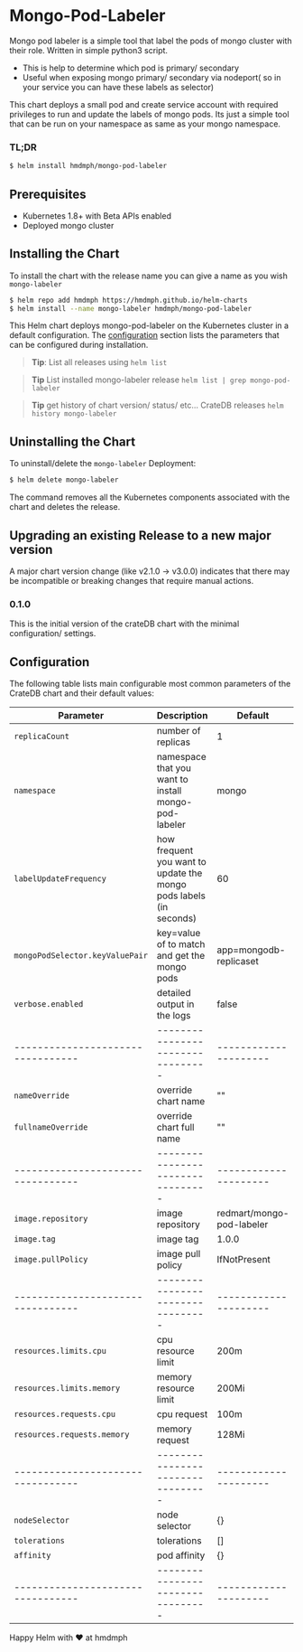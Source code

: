 # Mongo-Pod-Labeler

Mongo pod labeler is a simple tool that label the pods of mongo cluster with their role. Written in simple python3 script.

- This is help to determine which pod is primary/ secondary
- Useful when exposing mongo primary/ secondary via nodeport( so in your service you can have these labels as selector)

This chart deploys a small pod and create service account with required privileges to run and 
update the labels of mongo pods. Its just a simple tool that can be run on your namespace 
as same as your mongo namespace.

### TL;DR

```bash
$ helm install hmdmph/mongo-pod-labeler
```

## Prerequisites

- Kubernetes 1.8+ with Beta APIs enabled
- Deployed mongo cluster

## Installing the Chart

To install the chart with the release name you can give a name as you wish `mongo-labeler`

```bash
$ helm repo add hmdmph https://hmdmph.github.io/helm-charts
$ helm install --name mongo-labeler hmdmph/mongo-pod-labeler
```

This Helm chart deploys mongo-pod-labeler on the Kubernetes cluster in a default
configuration. The [configuration](#configuration) section lists
the parameters that can be configured during installation.

> **Tip**: List all releases using `helm list`

> **Tip** List installed mongo-labeler release `helm list | grep mongo-pod-labeler`

> **Tip** get history of chart version/ status/ etc... CrateDB releases `helm history mongo-labeler` 

## Uninstalling the Chart

To uninstall/delete the `mongo-labeler` Deployment:

```bash
$ helm delete mongo-labeler
```

The command removes all the Kubernetes components associated with the chart and
deletes the release.

## Upgrading an existing Release to a new major version

A major chart version change (like v2.1.0 -> v3.0.0) indicates that there may be
incompatible or breaking changes that require manual actions.

### 0.1.0
This is the initial version of the crateDB chart with the minimal configuration/ settings.


## Configuration

The following table lists main configurable most common parameters of the CrateDB chart and their default values:

| Parameter                       | Description                                           | Default                |
|---------------------------------|-------------------------------------------------------|------------------------|
| `replicaCount`                  | number of replicas                                    | 1                      |
| `namespace`                     | namespace that you want to install mongo-pod-labeler  | mongo                  |
| `labelUpdateFrequency`          | how frequent you want to update the mongo pods labels (in seconds) | 60        |
| `mongoPodSelector.keyValuePair` | key=value of to match and get the mongo pods          | app=mongodb-replicaset |
| `verbose.enabled`               | detailed output in the logs                           | false                  |
|---------------------------------|---------------------------------                      |---------------------   |
| `nameOverride`                  | override chart name                                   | ""                     |
| `fullnameOverride`              | override chart full name                              | ""                     |
|---------------------------------|---------------------------------                      |---------------------   |
| `image.repository`              | image repository                                      | redmart/mongo-pod-labeler|
| `image.tag`                     | image tag                                             | 1.0.0                  |
| `image.pullPolicy`              | image pull policy                                     | IfNotPresent           |
|---------------------------------|---------------------------------                      |---------------------   |
| `resources.limits.cpu`          | cpu resource limit                                    | 200m                   |
| `resources.limits.memory`       | memory resource limit                                 | 200Mi                  |
| `resources.requests.cpu`        | cpu request                                           | 100m                   |
| `resources.requests.memory`     | memory request                                        | 128Mi                  |
|---------------------------------|---------------------------------                      |---------------------   |
| `nodeSelector`                  | node selector                                         | {}                     |
| `tolerations`                   | tolerations                                           | []                     |
| `affinity`                      | pod affinity                                          | {}                     |
|---------------------------------|---------------------------------                      |---------------------   |

Happy Helm with ♥ at hmdmph




 

